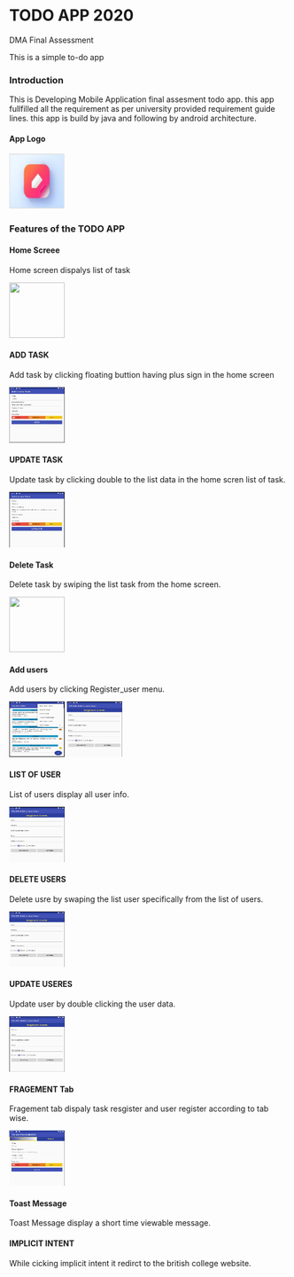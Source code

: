 # TODO APP 2020
DMA Final Assessment
<p>This is a simple to-do app</p>
<h3>Introduction</h3>
<p>This is Developing Mobile Application final assesment todo app. this app fullfilled all the requirement as per university provided requirement guide lines.
this app is build by java and following by android architecture.</p>
<h4>App Logo </h4>
<img src="images/logo.JPG" width="100" height="100">
<h3>Features of the TODO APP</h3>
<h4>Home Screee</h4>
<p>Home screen dispalys list of task</P>
<img src="images/1.JPG" width="100" height="100">
<h4>ADD TASK</h4>
<p>Add task by clicking floating buttion having plus sign in the home screen </p>
<img src="images/2.JPG" width="100" height="100">
<h4>UPDATE TASK</h4>
<p>Update task by clicking double to the list data in the home scren list of task.</p>
<img src="images/3.JPG" width="100" height="100">
<h4>Delete Task</h4>
<p>Delete task by swiping the list task from the home screen.</p>
<img src="images/1.JPG" width="100" height="100">
<h4>Add users</h4>
<p>Add users by clicking Register_user menu.</p>
<img src="images/4.JPG" width="100" height="100">
<img src="images/5.JPG" width="100" height="100">
<h4>LIST OF USER</h4>
<p>List of users display all user info.</p>
<img src="images/5.JPG" width="100" height="100">
<h4>DELETE USERS</h4>
<p>Delete usre by swaping the list user specifically from the list of users.</p>
<img src="images/5.JPG" width="100" height="100">
<h4>UPDATE USERES</h4>
<p>Update user by double clicking the user data.</p>
<img src="images/7.JPG" width="100" height="100">
<h4>FRAGEMENT Tab</h4>
<p>Fragement tab dispaly task resgister and user register according to tab wise.</p>
<img src="images/8.JPG" width="100" height="100">
<h4>Toast Message</h4>
<p>Toast Message display a short time viewable message.</p>
<h4>IMPLICIT INTENT</h4>
<p>While cicking implicit intent it redirct to the british college website.</p>